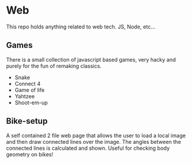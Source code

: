 # Web
This repo holds anything related to web tech. JS, Node, etc...

## Games
There is a small collection of javascript based games, very hacky and purely for the fun of remaking classics.
* Snake
* Connect 4
* Game of life
* Yahtzee
* Shoot-em-up

## Bike-setup
A self contained 2 file web page that allows the user to load a local image and then draw connected lines over the image. The angles between the connected lines is calculated and shown. Useful for checking body geometry on bikes!
